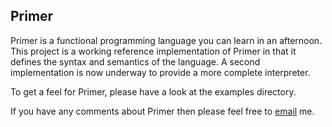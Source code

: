 Primer
------
Primer is a functional programming language you can learn in an afternoon. This project is a working reference implementation of Primer in that it defines the syntax and semantics of the language. A second implementation is now underway to provide a more complete interpreter.

To get a feel for Primer, please have a look at the examples directory.

If you have any comments about Primer then please feel free to [email](mailto:philip.armitage@gmail.com) me.